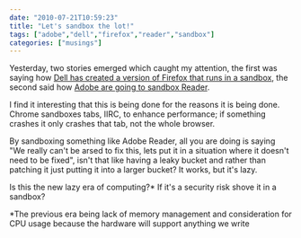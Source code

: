 ```yaml
---
date: "2010-07-21T10:59:23"
title: "Let's sandbox the lot!"
tags: ["adobe","dell","firefox","reader","sandbox"]
categories: ["musings"]
---
```


Yesterday, two stories emerged which caught my attention, the first was saying how [Dell has created a version of Firefox that runs in a sandbox][1], the second said how [Adobe are going to sandbox Reader][2].
<!--more-->
I find it interesting that this is being done for the reasons it is being done. Chrome sandboxes tabs, IIRC, to enhance performance; if something crashes it only crashes that tab, not the whole browser.

By sandboxing something like Adobe Reader, all you are doing is saying "We really can't be arsed to fix this, lets put it in a situation where it doesn't need to be fixed", isn't that like having a leaky bucket and rather than patching it just putting it into a larger bucket? It works, but it's lazy.

Is this the new lazy era of computing?\* If it's a security risk shove it in a sandbox?

\*The previous era being lack of memory management and consideration for CPU usage because the hardware will support anything we write

  [1]: http://www.theregister.co.uk/2010/07/20/secure_browser_push/
  [2]: http://www.theregister.co.uk/2010/07/20/adobe_reader_sandbox/
